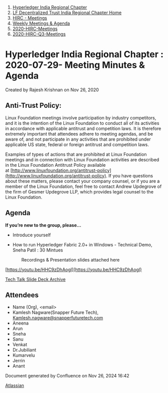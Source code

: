 1. [Hyperledger India Regional Chapter](index.html)
2. [LF Decentralized Trust India Regional Chapter Home](LF-Decentralized-Trust-India-Regional-Chapter-Home_19169282.html)
3. [HIRC - Meetings](HIRC---Meetings_19169350.html)
4. [Weekly Meetings &amp; Agenda](19169352.html)
5. [2020-HIRC-Meetings](2020-HIRC-Meetings_19169301.html)
6. [2020-HIRC-Q3-Meetings](2020-HIRC-Q3-Meetings_19169367.html)

# Hyperledger India Regional Chapter : 2020-07-29- Meeting Minutes &amp; Agenda

Created by Rajesh Krishnan on Nov 26, 2020

## Anti-Trust Policy:

Linux Foundation meetings involve participation by industry competitors, and it is the intention of the Linux Foundation to conduct all of its activities in accordance with applicable antitrust and competition laws. It is therefore extremely important that attendees adhere to meeting agendas, and be aware of, and not participate in any activities that are prohibited under applicable US state, federal or foreign antitrust and competition laws.

Examples of types of actions that are prohibited at Linux Foundation meetings and in connection with Linux Foundation activities are described in the Linux Foundation Antitrust Policy available at [http://www.linuxfoundation.org/antitrust-policy](http://www.linuxfoundation.org/antitrust-policy). If you have questions about these matters, please contact your company counsel, or if you are a member of the Linux Foundation, feel free to contact Andrew Updegrove of the firm of Gesmer Updegrove LLP, which provides legal counsel to the Linux Foundation.

## Agenda

**If you’re new to the group, please…**

- Introduce yourself

<!--THE END-->

- How to run Hyperledger Fabric 2.0+ in Windows - Technical Demo, Sneha Patil : 30 Mintues

             Recordings &amp; Presentation slides attached here 

[https://youtu.be/HHC9zDhAogI](https://youtu.be/HHC9zDhAogI)

[Tech Talk Slide Deck Archive](Tech-Talk-Slide-Deck-Archive_19169318.html)

## Attendees

- Name (Org), &lt;email&gt;
- Kamlesh Nagware(Snapper Future Tech), [Kamlesh.nagware@snapperfuturetech.com](mailto:Kamlesh.nagware@snapperfuturetech.com)
- Aneena
- Arun
- Sneha
- Sanu
- Venkat
- Dr.Jubiliant
- Kumarvelu
- Jerrin
- Anant

Document generated by Confluence on Nov 26, 2024 16:42

[Atlassian](http://www.atlassian.com/)
